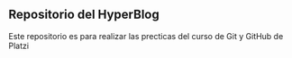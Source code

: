 ## Repositorio del HyperBlog

Este repositorio es para realizar las precticas del curso de Git y GitHub de Platzi
